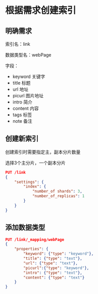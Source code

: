 # 根据需求创建索引

## 明确需求

索引名：link

数据类型名：webPage

字段：

- keyword 关键字
- title 标题
- url 地址
- picurl 图片地址
- intro 简介
- content 内容
- tags 标签
- note 备注

## 创建新索引

创建索引时需要指定主，副本分片数量

选择3个主分片，一个副本分片

```json
PUT /link
{
    "settings": {
        "index": {
            "number_of shards": 3,
            "number_of_replicas": 1
        }
    }
}
```

## 添加数据类型

```json
PUT /link/_mapping/webPage 
{
    "properties": {
        "keyword": {"type": "keyword"},
        "title": {"type": "text"},
        "url": {"type": "text"},
        "picurl":{"type": "keyword"},
        "intro": {"type": "text"},
        "content": {"type": "text"}
    }
}
```

